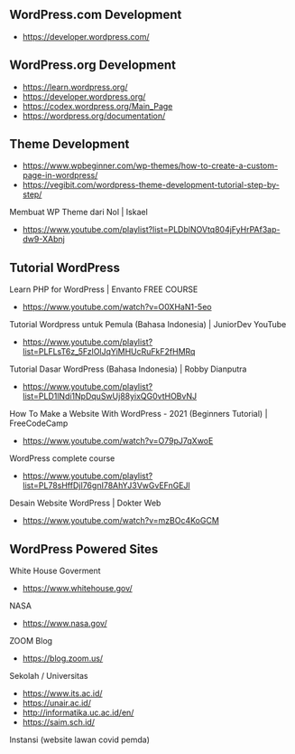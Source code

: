 
## WordPress.com Development

- https://developer.wordpress.com/

## WordPress.org Development

- https://learn.wordpress.org/
- https://developer.wordpress.org/
- https://codex.wordpress.org/Main_Page
- https://wordpress.org/documentation/

## Theme Development

- https://www.wpbeginner.com/wp-themes/how-to-create-a-custom-page-in-wordpress/
- https://vegibit.com/wordpress-theme-development-tutorial-step-by-step/

Membuat WP Theme dari Nol | Iskael
- https://www.youtube.com/playlist?list=PLDblNOVtq804jFyHrPAf3ap-dw9-XAbnj

## Tutorial WordPress

Learn PHP for WordPress | Envanto FREE COURSE
- https://www.youtube.com/watch?v=O0XHaN1-5eo

Tutorial Wordpress untuk Pemula (Bahasa Indonesia) | JuniorDev YouTube
- https://www.youtube.com/playlist?list=PLFLsT6z_5FzlOlJqYiMHUcRuFkF2fHMRq

Tutorial Dasar WordPress (Bahasa Indonesia) | Robby Dianputra
- https://www.youtube.com/playlist?list=PLD1lNdi1NpDquSwUj88yixQG0vtHOBvNJ

How To Make a Website With WordPress - 2021 (Beginners Tutorial) | FreeCodeCamp
- https://www.youtube.com/watch?v=O79pJ7qXwoE

WordPress complete course
- https://www.youtube.com/playlist?list=PL78sHffDjI76gnI78AhYJ3VwGvEFnGEJl

Desain Website WordPress |  Dokter Web
- https://www.youtube.com/watch?v=mzBOc4KoGCM

## WordPress Powered Sites

White House Goverment
- https://www.whitehouse.gov/

NASA
- https://www.nasa.gov/

ZOOM Blog
- https://blog.zoom.us/

Sekolah / Universitas
- https://www.its.ac.id/
- https://unair.ac.id/
- http://informatika.uc.ac.id/en/
- https://saim.sch.id/ 

Instansi
(website lawan covid pemda)
